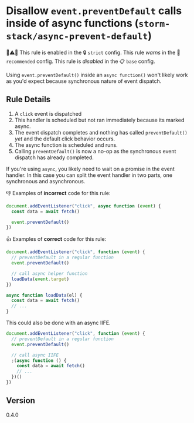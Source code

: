 # Disallow `event.preventDefault` calls inside of async functions (`storm-stack/async-prevent-default`)

💼⚠️🚫 This rule is enabled in the 🔒 `strict` config. This rule _warns_ in the
🌟 `recommended` config. This rule is _disabled_ in the 📋 `base` config.

<!-- end auto-generated rule header -->

Using `event.preventDefault()` inside an `async function()` won't likely work as
you'd expect because synchronous nature of event dispatch.

## Rule Details

1. A `click` event is dispatched
2. This handler is scheduled but not ran immediately because its marked async.
3. The event dispatch completes and nothing has called `preventDefault()` _yet_
   and the default click behavior occurs.
4. The async function is scheduled and runs.
5. Calling `preventDefault()` is now a no-op as the synchronous event dispatch
   has already completed.

If you're using `async`, you likely need to wait on a promise in the event
handler. In this case you can split the event handler in two parts, one
synchronous and asynchronous.

👎 Examples of **incorrect** code for this rule:

```ts
document.addEventListener("click", async function (event) {
  const data = await fetch()

  event.preventDefault()
})
```

👍 Examples of **correct** code for this rule:

```ts
document.addEventListener("click", function (event) {
  // preventDefault in a regular function
  event.preventDefault()

  // call async helper function
  loadData(event.target)
})

async function loadData(el) {
  const data = await fetch()
  // ...
}
```

This could also be done with an async IIFE.

```ts
document.addEventListener("click", function (event) {
  // preventDefault in a regular function
  event.preventDefault()

  // call async IIFE
  ;(async function () {
    const data = await fetch()
    // ...
  })()
})
```

## Version

0.4.0

